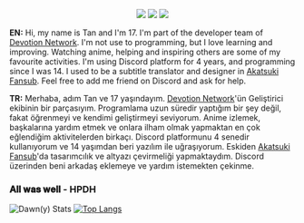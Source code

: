 <p align="center">
 <a href="https://discord.com/users/534739785172910100" target"blank_"><img src="https://img.shields.io/badge/Dawny%20-7289DA.svg?&style=for-the-badge&logo=discord&logoColor=white"></a>
  <a href="https://www.github.com/Da-wn" target"blank_"><img src="https://img.shields.io/badge/Dawn%20-191717.svg?&style=for-the-badge&logo=github&logoColor=white"></a>
 <a href="https://discord.gg/54uUttRWTf" target"blank_"><img src="https://img.shields.io/discord/805573119732482148?color=%237289da&label=Devotion&logo=Discord&logoColor=white&style=for-the-badge"></a>


**EN:** Hi, my name is Tan and I'm 17.  I'm part of the developer team of [Devotion Network](https://discord.gg/54uUttRWTf). I'm not use to programming, but I love learning and improving. Watching anime, helping and inspiring others are some of my favourite activities. I'm using Discord platform for 4 years, and programming since I was 14. I used to be a subtitle translator and designer in [Akatsuki Fansub](https://akatsukisubs.com). Feel free to add me friend on Discord and ask for help. 

**TR:** Merhaba, adım Tan ve 17 yaşındayım. [Devotion Network](https://discord.gg/54uUttRWTf)'ün Geliştirici ekibinin bir parçasıyım. Programlama uzun süredir yaptığım bir şey değil, fakat öğrenmeyi ve kendimi geliştirmeyi seviyorum. Anime izlemek, başkalarına yardım etmek ve onlara ilham olmak yapmaktan en çok eğlendiğim aktivitelerden birkaçı. Discord platformunu 4 senedir kullanıyorum ve 14 yaşımdan beri yazılım ile uğraşıyorum. Eskiden [Akatsuki Fansub](https://akatsukisubs.com)'da tasarımcılık ve altyazı çevirmeliği
yapmaktaydım. Discord üzerinden beni arkadaş eklemeye ve yardım istemekten çekinme.

<h3>𝐀𝐥𝐥 𝐰𝐚𝐬 𝐰𝐞𝐥𝐥 - HPDH</h3>


![Dawn(y) Stats](https://github-readme-stats.vercel.app/api?username=Da-wn&show_icons=true&hide_title=true&title_color=ffffff&icon_color=ffffff&text_color=7289da&bg_color=20232a)
[![Top Langs](https://github-readme-stats.vercel.app/api/top-langs/?username=Da-wn&layout=compact&text_color=7289da&title_color=ffffff&bg_color=23262b)](https://github.com/Da-wn)


